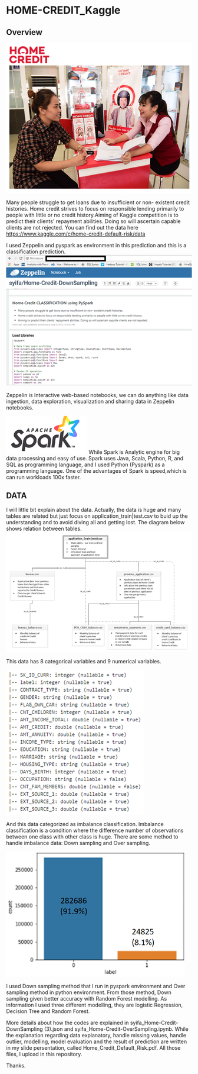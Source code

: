 # HOME-CREDIT_Kaggle

## Overview

![alt text](https://github.com/elsyifa/HOME-CREDIT_Kaggle/blob/master/Images/HomeCredit.png)

Many people struggle to get loans due to insufficient or non- existent credit histories. Home credit strives to focus on responsible lending primarily to people with little or no credit history.Aiming of Kaggle competition is to predict their clients' repayment abilities. Doing so will ascertain capable clients are not rejected. You can find out the data here https://www.kaggle.com/c/home-credit-default-risk/data

I used Zeppelin and pyspark as environment in this prediction and this is a classification prediction.
![alt text](https://github.com/elsyifa/HOME-CREDIT_Kaggle/blob/master/Images/Zeppelin.png)

Zeppelin is Interactive web-based notebooks, we can do anything like data ingestion, data exploration, visualization and sharing data in Zeppelin notebooks.

![alt text](https://github.com/elsyifa/HOME-CREDIT_Kaggle/blob/master/Images/Spark.png)
While Spark is Analytic engine for big data processing and easy of use. Spark uses Java, Scala, Python, R, and SQL as programming language, and I used Python (Pyspark) as a programming language. One of the advantages of Spark is speed,which is can run workloads 100x faster.

## DATA

I will little bit explain about the data.
Actually, the data is huge and many tables are related but just focus on application_train|test.csv to buid up the understanding and to avoid diving all and getting lost. The diagram below shows relation between tables.
![alt text](https://github.com/elsyifa/HOME-CREDIT_Kaggle/blob/master/Images/relation_tables.png)


This data has 8 categorical variables and 9 numerical variables. 

![alt text](https://github.com/elsyifa/HOME-CREDIT_Kaggle/blob/master/Images/data1.png)

And this data categorized as imbalance classification. Imbalance classification is a condition where the difference number of observations between one class with other class is huge. There are some method to handle imbalance data: Down sampling and Over sampling. 

![alt text](https://github.com/elsyifa/HOME-CREDIT_Kaggle/blob/master/Images/imbalance.png)


I used Down sampling method that I run in pyspark environment and Over sampling method in python environment. From those method, Down sampling given better accuracy with Random Forest modelling. As information I used three different modelling, they are logistic Regression, Decision Tree and Random Forest. 

More details about how the codes are explained in syifa_Home-Credit-DownSampling (3).json and syifa_Home-Credit-OverSampling.ipynb. While the explanation regarding data explanatory, handle missing values, handle outlier, modelling, model evaluation and the result of prediction are written in my slide persentation, called Home_Credit_Default_Risk.pdf. All those files, I upload in this repository. 

Thanks. 
